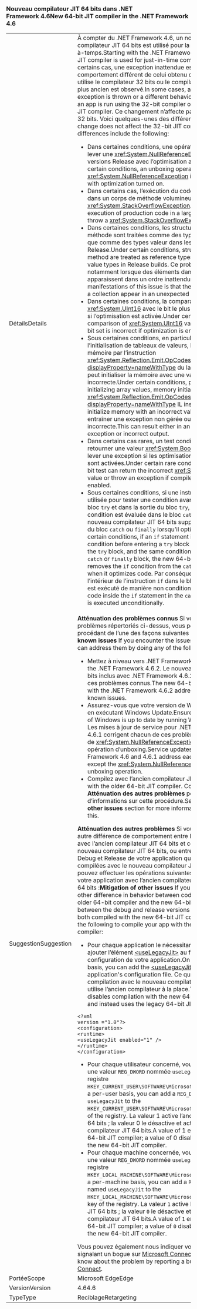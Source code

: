 ### <a name="new-64-bit-jit-compiler-in-the-net-framework-46"></a><span data-ttu-id="86117-101">Nouveau compilateur JIT 64 bits dans .NET Framework 4.6</span><span class="sxs-lookup"><span data-stu-id="86117-101">New 64-bit JIT compiler in the .NET Framework 4.6</span></span>

|   |   |
|---|---|
|<span data-ttu-id="86117-102">Détails</span><span class="sxs-lookup"><span data-stu-id="86117-102">Details</span></span>|<span data-ttu-id="86117-103">À compter du .NET Framework 4.6, un nouveau compilateur JIT 64 bits est utilisé pour la compilation juste-à-temps.</span><span class="sxs-lookup"><span data-stu-id="86117-103">Starting with the .NET Framework 4.6, a new 64-bit JIT compiler is used for just-in-time compilation.</span></span> <span data-ttu-id="86117-104">Dans certains cas, une exception inattendue est levée ou un comportement différent de celui obtenu quand l’application utilise le compilateur 32 bits ou le compilateur JIT 64 bits plus ancien est observé.</span><span class="sxs-lookup"><span data-stu-id="86117-104">In some cases, an unexpected exception is thrown or a different behavior is observed than if an app is run using the 32-bit compiler or the older 64-bit JIT compiler.</span></span> <span data-ttu-id="86117-105">Ce changement n’affecte pas le compilateur JIT 32 bits. Voici quelques-unes des différences connues :</span><span class="sxs-lookup"><span data-stu-id="86117-105">This change does not affect the 32-bit JIT compiler.The known differences include the following:</span></span><ul><li><span data-ttu-id="86117-106">Dans certaines conditions, une opération d’unboxing peut lever une <xref:System.NullReferenceException> dans les versions Release avec l’optimisation activée.</span><span class="sxs-lookup"><span data-stu-id="86117-106">Under certain conditions, an unboxing operation may throw a <xref:System.NullReferenceException> in Release builds with optimization turned on.</span></span></li><li><span data-ttu-id="86117-107">Dans certains cas, l’exécution du code de production dans un corps de méthode volumineux peut lever une <xref:System.StackOverflowException>.</span><span class="sxs-lookup"><span data-stu-id="86117-107">In some cases, execution of production code in a large method body may throw a <xref:System.StackOverflowException>.</span></span></li><li><span data-ttu-id="86117-108">Dans certaines conditions, les structures passées à une méthode sont traitées comme des types référence plutôt que comme des types valeur dans les versions Release.</span><span class="sxs-lookup"><span data-stu-id="86117-108">Under certain conditions, structures passed to a method are treated as reference types rather than as value types in Release builds.</span></span> <span data-ttu-id="86117-109">Ce problème se manifeste notamment lorsque des éléments dans une collection apparaissent dans un ordre inattendu.</span><span class="sxs-lookup"><span data-stu-id="86117-109">One of the manifestations of this issue is that the individual items in a collection appear in an unexpected order.</span></span></li><li><span data-ttu-id="86117-110">Dans certaines conditions, la comparaison de valeurs <xref:System.UInt16> avec le bit le plus élevé est incorrecte si l’optimisation est activée.</span><span class="sxs-lookup"><span data-stu-id="86117-110">Under certain conditions, the comparison of <xref:System.UInt16> values with their high bit set is incorrect if optimization is enabled.</span></span></li><li><span data-ttu-id="86117-111">Sous certaines conditions, en particulier lors de l’initialisation de tableaux de valeurs, l’initialisation de la mémoire par l’instruction <xref:System.Reflection.Emit.OpCodes.Initblk?displayProperty=nameWithType> du langage intermédiaire peut initialiser la mémoire avec une valeur incorrecte.</span><span class="sxs-lookup"><span data-stu-id="86117-111">Under certain conditions, particularly when initializing array values, memory initialization by the <xref:System.Reflection.Emit.OpCodes.Initblk?displayProperty=nameWithType> IL instruction may initialize memory with an incorrect value.</span></span> <span data-ttu-id="86117-112">Cela peut entraîner une exception non gérée ou une sortie incorrecte.</span><span class="sxs-lookup"><span data-stu-id="86117-112">This can result either in an unhandled exception or incorrect output.</span></span></li><li><span data-ttu-id="86117-113">Dans certains cas rares, un test conditionnel binaire peut retourner une valeur <xref:System.Boolean> incorrecte ou lever une exception si les optimisations du compilateur sont activées.</span><span class="sxs-lookup"><span data-stu-id="86117-113">Under certain rare conditions, a conditional bit test can return the incorrect <xref:System.Boolean> value or throw an exception if compiler optimizations are enabled.</span></span></li><li><span data-ttu-id="86117-114">Sous certaines conditions, si une instruction <code>if</code> est utilisée pour tester une condition avant d’entrer dans un bloc <code>try</code> et dans la sortie du bloc <code>try</code>, et que la même condition est évaluée dans le bloc <code>catch</code> ou <code>finally</code>, le nouveau compilateur JIT 64 bits supprime la condition <code>if</code> du bloc <code>catch</code> ou <code>finally</code> lorsqu’il optimise le code.</span><span class="sxs-lookup"><span data-stu-id="86117-114">Under certain conditions, if an <code>if</code> statement is used to test for a condition before entering  a <code>try</code> block and in the exit from the <code>try</code> block, and the same condition is evaluated in the <code>catch</code> or <code>finally</code> block, the new 64-bit JIT compiler removes the <code>if</code> condition from the <code>catch</code> or <code>finally</code> block when it optimizes code.</span></span> <span data-ttu-id="86117-115">Par conséquent, le code à l’intérieur de l’instruction <code>if</code> dans le bloc <code>catch</code> ou <code>finally</code> est exécuté de manière non conditionnelle.</span><span class="sxs-lookup"><span data-stu-id="86117-115">As a result, code inside the <code>if</code> statement in the <code>catch</code> or <code>finally</code> block is executed unconditionally.</span></span></li></ul>|
|<span data-ttu-id="86117-116">Suggestion</span><span class="sxs-lookup"><span data-stu-id="86117-116">Suggestion</span></span>|<span data-ttu-id="86117-117"><strong>Atténuation des problèmes connus</strong> Si vous rencontrez les problèmes répertoriés ci-dessus, vous pouvez les traiter en procédant de l’une des façons suivantes :</span><span class="sxs-lookup"><span data-stu-id="86117-117"><strong>Mitigation of known issues</strong> If you encounter the issues listed above, you can address them by doing any of the following:</span></span><ul><li><span data-ttu-id="86117-118">Mettez à niveau vers .NET Framework 4.6.2.</span><span class="sxs-lookup"><span data-stu-id="86117-118">Upgrade to the .NET Framework 4.6.2.</span></span> <span data-ttu-id="86117-119">Le nouveau compilateur 64 bits inclus avec .NET Framework 4.6.2 résout chacun de ces problèmes connus.</span><span class="sxs-lookup"><span data-stu-id="86117-119">The new 64-bit compiler included with the .NET Framework 4.6.2 addresses each of these known issues.</span></span></li><li><span data-ttu-id="86117-120">Assurez-vous que votre version de Windows est à jour en exécutant Windows Update.</span><span class="sxs-lookup"><span data-stu-id="86117-120">Ensure that your version of Windows is up to date by running Windows Update.</span></span> <span data-ttu-id="86117-121">Les mises à jour de service pour .NET Framework 4.6 et 4.6.1 corrigent chacun de ces problèmes, à l’exception de <xref:System.NullReferenceException> dans une opération d’unboxing.</span><span class="sxs-lookup"><span data-stu-id="86117-121">Service updates to the .NET Framework 4.6 and 4.6.1 address each of these issues except the <xref:System.NullReferenceException> in an unboxing operation.</span></span></li><li><span data-ttu-id="86117-122">Compilez avec l’ancien compilateur JIT 64 bits.</span><span class="sxs-lookup"><span data-stu-id="86117-122">Compile with the older 64-bit JIT compiler.</span></span> <span data-ttu-id="86117-123">Consultez la section <strong>Atténuation des autres problèmes</strong> pour plus d’informations sur cette procédure.</span><span class="sxs-lookup"><span data-stu-id="86117-123">See the <strong>Mitigation of other issues</strong> section for more information on how to do this.</span></span></li></ul><span data-ttu-id="86117-124"><strong>Atténuation des autres problèmes</strong> Si vous rencontrez une autre différence de comportement entre le code compilé avec l’ancien compilateur JIT 64 bits et celui compilé avec le nouveau compilateur JIT 64 bits, ou entre les versions Debug et Release de votre application quand les deux sont compilées avec le nouveau compilateur JIT 64 bits, vous pouvez effectuer les opérations suivantes pour compiler votre application avec l’ancien compilateur JIT 64 bits :</span><span class="sxs-lookup"><span data-stu-id="86117-124"><strong>Mitigation of other issues</strong> If you encounter any other difference in behavior between code compiled with the older 64-bit compiler and the new 64-bit JIT compiler, or between the debug and release versions of your app that are both compiled with the new 64-bit JIT compiler, you can do the following to compile your app with the older 64-bit JIT compiler:</span></span><ul><li><span data-ttu-id="86117-125">Pour chaque application le nécessitant, vous pouvez ajouter l’élément [ \<useLegacyJit>](~/docs/framework/configure-apps/file-schema/runtime/uselegacyjit-element.md) au fichier de configuration de votre application.</span><span class="sxs-lookup"><span data-stu-id="86117-125">On a per-application basis, you can add the [\<useLegacyJit>](~/docs/framework/configure-apps/file-schema/runtime/uselegacyjit-element.md) element to your application's configuration file.</span></span> <span data-ttu-id="86117-126">Ce qui suit désactive la compilation avec le nouveau compilateur JIT 64 bits et utilise l’ancien compilateur à la place.</span><span class="sxs-lookup"><span data-stu-id="86117-126">The following disables compilation with the new 64-bit JIT compiler and instead uses the legacy 64-bit JIT compiler.</span></span></li></ul><pre><code class="language-xml">&lt;?xml version =&quot;1.0&quot;?&gt;&#13;&#10;&lt;configuration&gt;&#13;&#10;&lt;runtime&gt;&#13;&#10;&lt;useLegacyJit enabled=&quot;1&quot; /&gt;&#13;&#10;&lt;/runtime&gt;&#13;&#10;&lt;/configuration&gt;&#13;&#10;</code></pre><ul><li><span data-ttu-id="86117-127">Pour chaque utilisateur concerné, vous pouvez ajouter une valeur <code>REG_DWORD</code> nommée <code>useLegacyJit</code> à la clé de registre <code>HKEY_CURRENT_USER\SOFTWARE\Microsoft\.NETFramework</code>.</span><span class="sxs-lookup"><span data-stu-id="86117-127">On a per-user basis, you can add a <code>REG_DWORD</code> value named <code>useLegacyJit</code> to the <code>HKEY_CURRENT_USER\SOFTWARE\Microsoft\.NETFramework</code> key of the registry.</span></span> <span data-ttu-id="86117-128">La valeur 1 active l’ancien compilateur JIT 64 bits ; la valeur 0 le désactive et active le nouveau compilateur JIT 64 bits.</span><span class="sxs-lookup"><span data-stu-id="86117-128">A value of 1 enables the legacy 64-bit JIT compiler; a value of 0 disables it and enables the new 64-bit JIT compiler.</span></span></li><li><span data-ttu-id="86117-129">Pour chaque machine concernée, vous pouvez ajouter une valeur <code>REG_DWORD</code> nommée <code>useLegacyJit</code> à la clé de registre <code>HKEY_LOCAL_MACHINE\SOFTWARE\Microsoft\.NETFramework</code>.</span><span class="sxs-lookup"><span data-stu-id="86117-129">On a per-machine basis, you can add a <code>REG_DWORD</code> value named <code>useLegacyJit</code> to the <code>HKEY_LOCAL_MACHINE\SOFTWARE\Microsoft\.NETFramework</code> key of the registry.</span></span> <span data-ttu-id="86117-130">La valeur <code>1</code> active l’ancien compilateur JIT 64 bits ; la valeur <code>0</code> le désactive et active le nouveau compilateur JIT 64 bits.</span><span class="sxs-lookup"><span data-stu-id="86117-130">A value of <code>1</code> enables the legacy 64-bit JIT compiler; a value of <code>0</code> disables it and enables the new 64-bit JIT compiler.</span></span></li></ul><span data-ttu-id="86117-131">Vous pouvez également nous indiquer votre problème en signalant un bogue sur [Microsoft Connect](https://connect.microsoft.com/VisualStudio).</span><span class="sxs-lookup"><span data-stu-id="86117-131">You can also let us know about the problem by reporting a bug on [Microsoft Connect](https://connect.microsoft.com/VisualStudio).</span></span>|
|<span data-ttu-id="86117-132">Portée</span><span class="sxs-lookup"><span data-stu-id="86117-132">Scope</span></span>|<span data-ttu-id="86117-133">Microsoft Edge</span><span class="sxs-lookup"><span data-stu-id="86117-133">Edge</span></span>|
|<span data-ttu-id="86117-134">Version</span><span class="sxs-lookup"><span data-stu-id="86117-134">Version</span></span>|<span data-ttu-id="86117-135">4.6</span><span class="sxs-lookup"><span data-stu-id="86117-135">4.6</span></span>|
|<span data-ttu-id="86117-136">Type</span><span class="sxs-lookup"><span data-stu-id="86117-136">Type</span></span>|<span data-ttu-id="86117-137">Reciblage</span><span class="sxs-lookup"><span data-stu-id="86117-137">Retargeting</span></span>|

